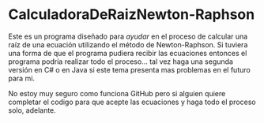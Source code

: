 # CalculadoraDeRaizNewton-Raphson
Este es un programa diseñado para *ayudar* en el proceso de calcular una raíz de una ecuación utilizando el método de Newton-Raphson. 
Si tuviera una forma de que el programa pudiera recibir las ecuaciones entonces el programa podría realizar todo el proceso... 
tal vez haga una segunda versión en C# o en Java si este tema presenta mas problemas en el futuro para mi.

No estoy muy seguro como funciona GitHub pero si alguien quiere completar el codigo para que acepte las ecuaciones y haga todo el proceso solo, adelante.
